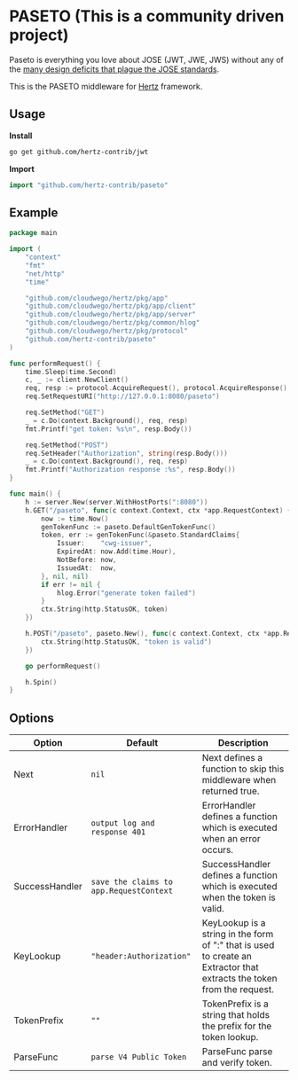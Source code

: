 # PASETO (This is a community driven project)

Paseto is everything you love about JOSE (JWT, JWE, JWS) without any of the [many design deficits that plague the JOSE standards](https://paragonie.com/blog/2017/03/jwt-json-web-tokens-is-bad-standard-that-everyone-should-avoid).

This is the PASETO middleware for [Hertz](https://github.com/cloudwego/hertz) framework.

## Usage

**Install**

```sh
go get github.com/hertz-contrib/jwt
```

**Import**

```go
import "github.com/hertz-contrib/paseto"
```

## Example

```go
package main

import (
	"context"
	"fmt"
	"net/http"
	"time"

	"github.com/cloudwego/hertz/pkg/app"
	"github.com/cloudwego/hertz/pkg/app/client"
	"github.com/cloudwego/hertz/pkg/app/server"
	"github.com/cloudwego/hertz/pkg/common/hlog"
	"github.com/cloudwego/hertz/pkg/protocol"
	"github.com/hertz-contrib/paseto"
)

func performRequest() {
	time.Sleep(time.Second)
	c, _ := client.NewClient()
	req, resp := protocol.AcquireRequest(), protocol.AcquireResponse()
	req.SetRequestURI("http://127.0.0.1:8080/paseto")

	req.SetMethod("GET")
	_ = c.Do(context.Background(), req, resp)
	fmt.Printf("get token: %s\n", resp.Body())

	req.SetMethod("POST")
	req.SetHeader("Authorization", string(resp.Body()))
	_ = c.Do(context.Background(), req, resp)
	fmt.Printf("Authorization response :%s", resp.Body())
}

func main() {
	h := server.New(server.WithHostPorts(":8080"))
	h.GET("/paseto", func(c context.Context, ctx *app.RequestContext) {
		now := time.Now()
		genTokenFunc := paseto.DefaultGenTokenFunc()
		token, err := genTokenFunc(&paseto.StandardClaims{
			Issuer:    "cwg-issuer",
			ExpiredAt: now.Add(time.Hour),
			NotBefore: now,
			IssuedAt:  now,
		}, nil, nil)
		if err != nil {
			hlog.Error("generate token failed")
		}
		ctx.String(http.StatusOK, token)
	})

	h.POST("/paseto", paseto.New(), func(c context.Context, ctx *app.RequestContext) {
		ctx.String(http.StatusOK, "token is valid")
	})

	go performRequest()

	h.Spin()
}

```

## Options

| Option         | Default                                 | Description                                                                                                                         |
| -------------- |-----------------------------------------|-------------------------------------------------------------------------------------------------------------------------------------|
| Next           | `nil`                                   | Next defines a function to skip this middleware when returned true.                                                                 |
| ErrorHandler   | `output log and response 401`           | ErrorHandler defines a function which is executed when an error occurs.                                                             |
| SuccessHandler | `save the claims to app.RequestContext` | SuccessHandler defines a function which is executed    when the token is valid.                                                     |
| KeyLookup      | `"header:Authorization"`                | KeyLookup is a string in the form of "<source>:<key>" that is used to create an Extractor that extracts the token from the request. |
| TokenPrefix    | `""`                                    | TokenPrefix is a string that holds the prefix for the token lookup.                                                                 |
| ParseFunc      | `parse V4 Public Token`                 | ParseFunc parse and verify token.                                                                                                   |